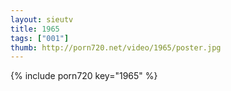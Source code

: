 ```yaml
--- 
layout: sieutv
title: 1965
tags: ["001"]
thumb: http://porn720.net/video/1965/poster.jpg
---
```

{% include porn720 key="1965" %} 
